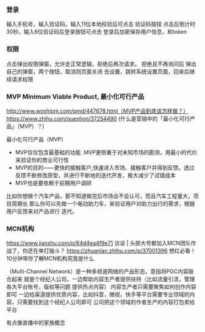 
### 登录
输入手机号，输入验证码，输入11位本地校验后可点击 验证码按钮
点击后倒计时30秒，输入6位验证码后登录按钮可点击
登录后加密保存用户信息，和token


### 权限
点击弹出权限弹窗，允许走正常逻辑，拒绝后再次请求。
拒绝且不再询问后 弹出自己的弹窗，两个按钮，取消则页面关闭
去设置，跳转系统设置页面，回来后继续请求权限


### MVP Minimum Viable Product, 最小化可行产品
http://www.woshipm.com/pmd/447678.html（MVP产品到底该怎样做？）
https://www.zhihu.com/question/37254490 (什么是营销中的「最小化可行产品」（MVP）？)

最小化可行产品（MVP）
* MVP仅仅包含最基础的功能 .MVP更侧重于对未知市场的勘测，用最小的代价来验证你的商业可行性
* MVP的目的——更快的接触客户,快速进入市场、接触客户并得到反馈。透过反馈不断修改原型，并进行不断地的迭代开发，极大减少了试错成本
* MVP也是要依赖于前期用户调研


比如你想做个汽车产品，那不知道做完后市场会不会认可，而且汽车工程量大，项目周期长
那么你可以先做一个电动助力车，来验证用户对助力出行的需求，根据用户反馈来对产品进行
迭代。
 

### MCN机构
https://www.jianshu.com/p/64d4ea4f9e71 访谈 | 头部大号都加入MCN团队作战了，你还在单打独斗？
https://zhuanlan.zhihu.com/p/37001396 想红必看！10分钟带你了解MCN机构究竟是什么

（Multi-Channel Network）是一种多频道网络的产品形态，意指将PGC内容联合起来
就是个经纪人公司，一边帮助内容生产者提供扶持（比如流量引流，管理各大平台账号，版权等问题
提供热点内容）
内容生产者只需要聚焦如何创作内容即可
一边给渠道提供优质内容，比如抖音，微视，快手等平台需要专业领域的内容，只需要找到这个经纪人公司即可
公司把这个领域的作者生产的内容打包卖给平台

有点像直播中的家族概念













